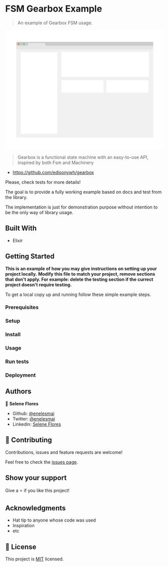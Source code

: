 # FSM Gearbox Example

> An example of Gearbox FSM usage.

![screenshot](./app_screenshot.png)

  > Gearbox is a functional state machine with an easy-to-use API, inspired by both Fsm and Machinery

* https://github.com/edisonywh/gearbox

Please, check tests for more details!

The goal is to provide a fully working example based on docs and test from the library.

The implementation is just for demonstration purpose without intention to be the only way of library usage.

## Built With

- Elixir

## Getting Started

**This is an example of how you may give instructions on setting up your project locally.**
**Modify this file to match your project, remove sections that don't apply. For example: delete the testing section if the currect project doesn't require testing.**


To get a local copy up and running follow these simple example steps.

### Prerequisites

### Setup

### Install

### Usage

### Run tests

### Deployment



## Authors

👤 **Selene Flores**

- Github: [@enelesmai](https://github.com/enelesmai)
- Twitter: [@enelesmai](https://twitter.com/enelesmai)
- Linkedin: [Selene Flores](https://linkedin.com/in/xochitlselene)

## 🤝 Contributing

Contributions, issues and feature requests are welcome!

Feel free to check the [issues page](issues/).

## Show your support

Give a ⭐️ if you like this project!

## Acknowledgments

- Hat tip to anyone whose code was used
- Inspiration
- etc

## 📝 License

This project is [MIT](lic.url) licensed.
